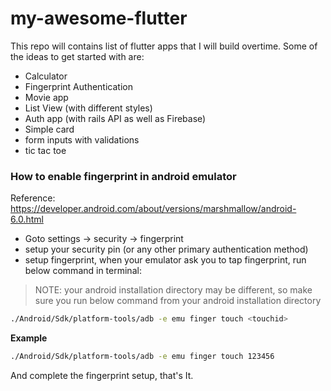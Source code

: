 # my-awesome-flutter

This repo will contains list of flutter apps that I will build overtime. Some of the ideas to get started with are:

- Calculator
- Fingerprint Authentication
- Movie app
- List View (with different styles)
- Auth app (with rails API as well as Firebase)
- Simple card
- form inputs with validations
- tic tac toe

### How to enable fingerprint in android emulator

Reference: https://developer.android.com/about/versions/marshmallow/android-6.0.html

- Goto settings -> security -> fingerprint
- setup your security pin (or any other primary authentication method)
- setup fingerprint, when your emulator ask you to tap fingerprint, run below command in terminal:

> NOTE: your android installation directory may be different, so make sure you run below
> command from your android installation directory

```sh
./Android/Sdk/platform-tools/adb -e emu finger touch <touchid>
```

__Example__

```sh
./Android/Sdk/platform-tools/adb -e emu finger touch 123456
```

And complete the fingerprint setup, that's It.
